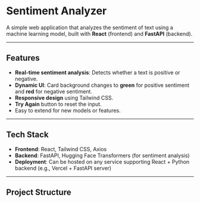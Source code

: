 # Sentiment Analyzer

A simple web application that analyzes the sentiment of text using a machine learning model, built with **React** (frontend) and **FastAPI** (backend).

---

## Features

- **Real-time sentiment analysis**: Detects whether a text is positive or negative.
- **Dynamic UI**: Card background changes to **green** for positive sentiment and **red** for negative sentiment.
- **Responsive design** using Tailwind CSS.
- **Try Again** button to reset the input.
- Easy to extend for new models or features.

---

## Tech Stack

- **Frontend**: React, Tailwind CSS, Axios  
- **Backend**: FastAPI, Hugging Face Transformers (for sentiment analysis)  
- **Deployment**: Can be hosted on any service supporting React + Python backend (e.g., Vercel + FastAPI server)

---

## Project Structure

